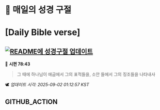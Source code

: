 # 🙏 매일의 성경 구절
# [Daily Bible verse]
## [![README에 성경구절 업데이트](https://github.com/DONGSUKA/first_test/actions/workflows/update-readme-bible.yml/badge.svg)](https://github.com/DONGSUKA/first_test/actions/workflows/update-readme-bible.yml)
<!-- START_BIBLE_VERSE -->
📖 **시편 78:43**
> 그 때에 하나님이 애굽에서 그의 표적들을, 소안 들에서 그의 징조들을 나타내사

🕊️ _업데이트 시각: 2025-09-02 01:12:57 KST_
  <!-- END_BIBLE_VERSE -->
## GITHUB_ACTION
